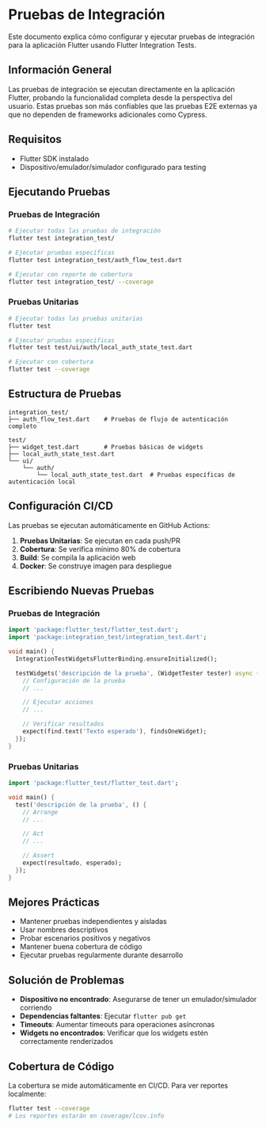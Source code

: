 # Pruebas de Integración

Este documento explica cómo configurar y ejecutar pruebas de integración para la aplicación Flutter usando Flutter Integration Tests.

## Información General

Las pruebas de integración se ejecutan directamente en la aplicación Flutter, probando la funcionalidad completa desde la perspectiva del usuario. Estas pruebas son más confiables que las pruebas E2E externas ya que no dependen de frameworks adicionales como Cypress.

## Requisitos

- Flutter SDK instalado
- Dispositivo/emulador/simulador configurado para testing

## Ejecutando Pruebas

### Pruebas de Integración

```bash
# Ejecutar todas las pruebas de integración
flutter test integration_test/

# Ejecutar pruebas específicas
flutter test integration_test/auth_flow_test.dart

# Ejecutar con reporte de cobertura
flutter test integration_test/ --coverage
```

### Pruebas Unitarias

```bash
# Ejecutar todas las pruebas unitarias
flutter test

# Ejecutar pruebas específicas
flutter test test/ui/auth/local_auth_state_test.dart

# Ejecutar con cobertura
flutter test --coverage
```

## Estructura de Pruebas

```
integration_test/
├── auth_flow_test.dart    # Pruebas de flujo de autenticación completo

test/
├── widget_test.dart       # Pruebas básicas de widgets
├── local_auth_state_test.dart
└── ui/
    └── auth/
        └── local_auth_state_test.dart  # Pruebas específicas de autenticación local
```

## Configuración CI/CD

Las pruebas se ejecutan automáticamente en GitHub Actions:

1. **Pruebas Unitarias**: Se ejecutan en cada push/PR
2. **Cobertura**: Se verifica mínimo 80% de cobertura
3. **Build**: Se compila la aplicación web
4. **Docker**: Se construye imagen para despliegue

## Escribiendo Nuevas Pruebas

### Pruebas de Integración

```dart
import 'package:flutter_test/flutter_test.dart';
import 'package:integration_test/integration_test.dart';

void main() {
  IntegrationTestWidgetsFlutterBinding.ensureInitialized();

  testWidgets('descripción de la prueba', (WidgetTester tester) async {
    // Configuración de la prueba
    // ...

    // Ejecutar acciones
    // ...

    // Verificar resultados
    expect(find.text('Texto esperado'), findsOneWidget);
  });
}
```

### Pruebas Unitarias

```dart
import 'package:flutter_test/flutter_test.dart';

void main() {
  test('descripción de la prueba', () {
    // Arrange
    // ...

    // Act
    // ...

    // Assert
    expect(resultado, esperado);
  });
}
```

## Mejores Prácticas

- Mantener pruebas independientes y aisladas
- Usar nombres descriptivos
- Probar escenarios positivos y negativos
- Mantener buena cobertura de código
- Ejecutar pruebas regularmente durante desarrollo

## Solución de Problemas

- **Dispositivo no encontrado**: Asegurarse de tener un emulador/simulador corriendo
- **Dependencias faltantes**: Ejecutar `flutter pub get`
- **Timeouts**: Aumentar timeouts para operaciones asíncronas
- **Widgets no encontrados**: Verificar que los widgets estén correctamente renderizados

## Cobertura de Código

La cobertura se mide automáticamente en CI/CD. Para ver reportes localmente:

```bash
flutter test --coverage
# Los reportes estarán en coverage/lcov.info